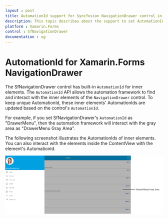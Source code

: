 ```yaml
---
layout : post
title: AutomationId support for Syncfusion NavigationDrawer control in Forms
description: This topic describes about the support to set AutomationId to find and interact with inner elements in Xamarin.Forms SfNavigationDrawer
platform : Xamarin.Forms
control : SfNavigationDrawer
documentation : ug
---
```


# AutomationId for Xamarin.Forms NavigationDrawer 

The SfNavigationDrawer control has built-in `AutomationId` for inner elements. The `AutomationId` API allows the automation framework to find and interact with the inner elements of the `NavigationDrawer` control. To keep unique AutomationId, these inner elements' AutomationIds are updated based on the control's `AutomationId`. 

For example, if you set SfNavigationDrawer's `AutomationId` as "DrawerMenu", then the automation framework will interact with the gray area as "DrawerMenu Gray Area". 

The following screenshot illustrates the AutomationIds of inner elements. You can also interact with the elements inside the ContentView with the element's AutomationId.

![AutomationId Image](images/AutomationId.png)
